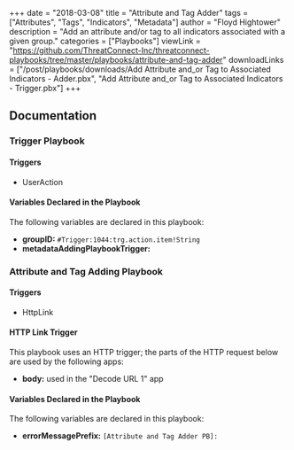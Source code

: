 +++
date = "2018-03-08"
title = "Attribute and Tag Adder"
tags = ["Attributes", "Tags", "Indicators", "Metadata"]
author = "Floyd Hightower"
description = "Add an attribute and/or tag to all indicators associated with a given group."
categories = ["Playbooks"]
viewLink = "https://github.com/ThreatConnect-Inc/threatconnect-playbooks/tree/master/playbooks/attribute-and-tag-adder"
downloadLinks = ["/post/playbooks/downloads/Add Attribute and_or Tag to Associated Indicators - Adder.pbx", "Add Attribute and_or Tag to Associated Indicators - Trigger.pbx"]
+++

## Documentation

### Trigger Playbook

#### Triggers

- UserAction

#### Variables Declared in the Playbook

The following variables are declared in this playbook:

- **groupID:** `#Trigger:1044:trg.action.item!String`
- **metadataAddingPlaybookTrigger:** <NO VALUE GIVEN>

### Attribute and Tag Adding Playbook

#### Triggers

- HttpLink

#### HTTP Link Trigger

This playbook uses an HTTP trigger; the parts of the HTTP request below are used by the following apps:

- **body:** used in the "Decode URL 1" app

#### Variables Declared in the Playbook

The following variables are declared in this playbook:

- **errorMessagePrefix:** `[Attribute and Tag Adder PB]:`
